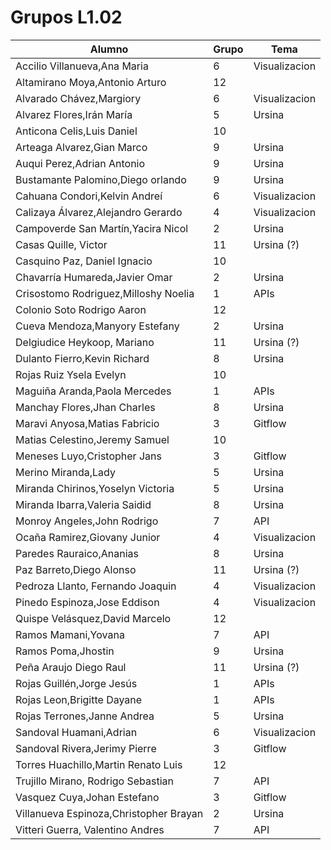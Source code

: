 # Grupos L1.02

| Alumno  | Grupo | Tema |
| ------------- | ------------- | ------------- |
| Accilio Villanueva,Ana Maria | 6 | Visualizacion   |
| Altamirano Moya,Antonio Arturo | 12 |    |
| Alvarado Chávez,Margiory | 6 | Visualizacion   |
| Alvarez Flores,Irán María | 5 | Ursina <!--(arte pokemon*)-->   |
| Anticona Celis,Luis Daniel | 10 |    |
| Arteaga Alvarez,Gian Marco | 9 | Ursina <!--Minecraft-->   |
| Auqui Perez,Adrian Antonio | 9 | Ursina <!--Minecraft-->   |
| Bustamante Palomino,Diego orlando | 9 | Ursina <!--Minecraft-->   |
| Cahuana Condori,Kelvin Andreí | 6 | Visualizacion   |
| Calizaya Álvarez,Alejandro Gerardo | 4 | Visualizacion   |
| Campoverde San Martín,Yacira Nicol | 2 | Ursina <!--solar system-->  |
| Casas Quille, Victor  | 11 | Ursina (?)   |
| Casquino Paz, Daniel Ignacio  | 10 |    |
| Chavarría Humareda,Javier Omar | 2 | Ursina <!--solar system-->  |
| Crisostomo Rodriguez,Milloshy Noelia | 1 | APIs |
| Colonio Soto Rodrigo Aaron | 12 |    |
| Cueva Mendoza,Manyory Estefany | 2 | Ursina <!--solar system-->  |
| Delgiudice Heykoop, Mariano  | 11 | Ursina (?)   |
| Dulanto Fierro,Kevin Richard | 8 | Ursina <!--slither(gusanito)-->   |
| Rojas Ruiz Ysela Evelyn | 10 |    |
| Maguiña Aranda,Paola Mercedes | 1 | APIs |
| Manchay Flores,Jhan Charles | 8 | Ursina <!--slither(gusanito)-->   |
| Maravi Anyosa,Matias Fabricio | 3 | Gitflow   |
| Matias Celestino,Jeremy Samuel | 10 |    |
| Meneses Luyo,Cristopher Jans | 3 | Gitflow   |
| Merino Miranda,Lady | 5 | Ursina <!--(arte pokemon*)-->   |
| Miranda Chirinos,Yoselyn Victoria | 5 | Ursina <!--(arte pokemon*)-->   |
| Miranda Ibarra,Valeria Saidid | 8 | Ursina <!--slither(gusanito)-->   |
| Monroy Angeles,John Rodrigo | 7 | API   |
| Ocaña Ramirez,Giovany Junior | 4 | Visualizacion   |
| Paredes Rauraico,Ananias | 8 | Ursina <!--slither(gusanito)-->   |
| Paz Barreto,Diego Alonso | 11 | Ursina (?)   |
| Pedroza Llanto, Fernando Joaquin  | 4 | Visualizacion   |
| Pinedo Espinoza,Jose Eddison | 4 | Visualizacion   |
| Quispe Velásquez,David Marcelo | 12 |    |
| Ramos Mamani,Yovana | 7 | API    |
| Ramos Poma,Jhostin | 9 | Ursina <!--Minecraft-->   |
| Peña Araujo Diego Raul | 11 | Ursina (?)   |
| Rojas Guillén,Jorge Jesús | 1 | APIs |
| Rojas Leon,Brigitte Dayane | 1 | APIs |
| Rojas Terrones,Janne Andrea | 5 | Ursina <!--(arte pokemon*)-->   |
| Sandoval Huamani,Adrian | 6 | Visualizacion   |
| Sandoval Rivera,Jerimy Pierre | 3 | Gitflow   |
| Torres Huachillo,Martin Renato Luis | 12 |    |
| Trujillo Mirano, Rodrigo Sebastian  | 7 | API  |
| Vasquez Cuya,Johan Estefano | 3 | Gitflow   |
| Villanueva Espinoza,Christopher Brayan | 2 | Ursina <!--solar system-->  |
| Vitteri Guerra, Valentino Andres  | 7 | API  |
